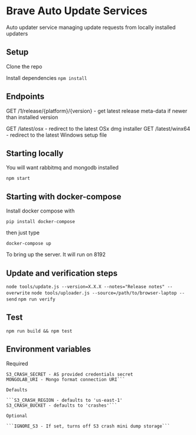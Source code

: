 # Brave Auto Update Services

Auto updater service managing update requests from locally installed updaters

## Setup

Clone the repo

Install dependencies `npm install`

## Endpoints

GET /1/release/{platform}/{version} - get latest release meta-data if newer than installed version

GET /latest/osx - redirect to the latest OSx dmg installer
GET /latest/winx64 - redirect to the latest Windows setup file

## Starting locally

You will want rabbitmq and mongodb installed 

`npm start`


## Starting with docker-compose

Install docker compose with

```
pip install docker-compose
```

then just type
```
docker-compose up
```

To bring up the server. It will run on 8192


## Update and verification steps

`node tools/update.js --version=X.X.X --notes="Release notes" --overwrite`
`node tools/uploader.js --source=/path/to/browser-laptop --send`
`npm run verify`

## Test

`npm run build && npm test`

## Environment variables

Required

```S3_CRASH_KEY - AWS provided credentials key
S3_CRASH_SECRET - AS provided credentials secret
MONGOLAB_URI - Mongo format connection URI```

Defaults

```S3_CRASH_REGION - defaults to 'us-east-1'
S3_CRASH_BUCKET - defaults to 'crashes'```

Optional

```IGNORE_S3 - If set, turns off S3 crash mini dump storage```
